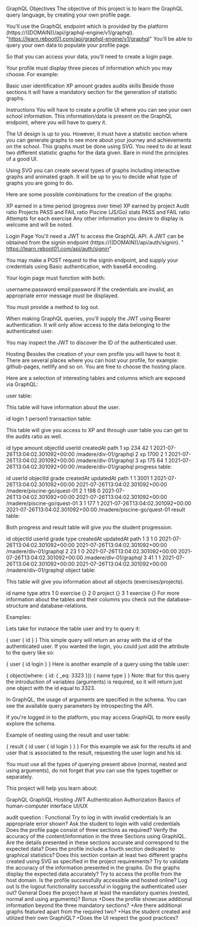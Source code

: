 GraphQL
Objectives
The objective of this project is to learn the GraphQL query language, by creating your own profile page.

You'll use the GraphQL endpoint which is provided by the platform (https://((DOMAIN))/api/graphql-engine/v1/graphql). "https://learn.reboot01.com/api/graphql-engine/v1/graphql" You'll be able to query your own data to populate your profile page.

So that you can access your data, you'll need to create a login page.

Your profile must display three pieces of information which you may choose. For example:

Basic user identification
XP amount
grades
audits
skills
Beside those sections it will have a mandatory section for the generation of statistic graphs.

Instructions
You will have to create a profile UI where you can see your own school information. This information/data is present on the GraphQL endpoint, where you will have to query it.

The UI design is up to you. However, it must have a statistic section where you can generate graphs to see more about your journey and achievements on the school. This graphs must be done using SVG. You need to do at least two different statistic graphs for the data given. Bare in mind the principles of a good UI.

Using SVG you can create several types of graphs including interactive graphs and animated graph. It will be up to you to decide what type of graphs you are going to do.

Here are some possible combinations for the creation of the graphs:

XP earned in a time period (progress over time)
XP earned by project
Audit ratio
Projects PASS and FAIL ratio
Piscine (JS/Go) stats
PASS and FAIL ratio
Attempts for each exercise
Any other information you desire to display is welcome and will be noted.

Login Page
You'll need a JWT to access the GraphQL API. A JWT can be obtained from the signin endpoint (https://((DOMAIN))/api/auth/signin). " https://learn.reboot01.com/api/auth/signin"

You may make a POST request to the signin endpoint, and supply your credentials using Basic authentication, with base64 encoding.

Your login page must function with both:

username:password
email:password
If the credentials are invalid, an appropriate error message must be displayed.

You must provide a method to log out.

When making GraphQL queries, you'll supply the JWT using Bearer authentication. It will only allow access to the data belonging to the authenticated user.

You may inspect the JWT to discover the ID of the authenticated user.

Hosting
Besides the creation of your own profile you will have to host it. There are several places where you can host your profile, for example: github-pages, netlify and so on. You are free to choose the hosting place.

Here are a selection of interesting tables and columns which are exposed via GraphQL:

user table:

This table will have information about the user.

id	login
1	person1
transaction table:

This table will give you access to XP and through user table you can get to the audits ratio as well.

id	type	amount	objectId	userId	createdAt	path
1	xp	234	42	1	2021-07-26T13:04:02.301092+00:00	/madere/div-01/graphql
2	xp	1700	2	1	2021-07-26T13:04:02.301092+00:00	/madere/div-01/graphql
3	xp	175	64	1	2021-07-26T13:04:02.301092+00:00	/madere/div-01/graphql
progress table:

id	userId	objectId	grade	createdAt	updatedAt	path
1	1	3001	1	2021-07-26T13:04:02.301092+00:00	2021-07-26T13:04:02.301092+00:00	/madere/piscine-go/quest-01
2	1	198	0	2021-07-26T13:04:02.301092+00:00	2021-07-26T13:04:02.301092+00:00	/madere/piscine-go/quest-01
3	1	177	1	2021-07-26T13:04:02.301092+00:00	2021-07-26T13:04:02.301092+00:00	/madere/piscine-go/quest-01
result table:

Both progress and result table will give you the student progression.

id	objectId	userId	grade	type	createdAt	updatedAt	path
1	3	1	0		2021-07-26T13:04:02.301092+00:00	2021-07-26T13:04:02.301092+00:00	/madere/div-01/graphql
2	23	1	0		2021-07-26T13:04:02.301092+00:00	2021-07-26T13:04:02.301092+00:00	/madere/div-01/graphql
3	41	1	1		2021-07-26T13:04:02.301092+00:00	2021-07-26T13:04:02.301092+00:00	/madere/div-01/graphql
object table:

This table will give you information about all objects (exercises/projects).

id	name	type	attrs
1	0	exercise	{}
2	0	project	{}
3	1	exercise	{}
For more information about the tables and their columns you check out the database-structure and database-relations.

Examples:

Lets take for instance the table user and try to query it:

{
  user {
    id
  }
}
This simple query will return an array with the id of the authenticated user. If you wanted the login, you could just add the attribute to the query like so:

{
  user {
    id
    login
  }
}
Here is another example of a query using the table user:

{
  object(where: { id: { _eq: 3323 }}) {
    name
    type
  }
}
Note: that for this query the introduction of variables (arguments) is required, so it will return just one object with the id equal to 3323.

In GraphQL, the usage of arguments are specified in the schema. You can see the available query parameters by introspecting the API.

If you're logged in to the platform, you may access GraphiQL to more easily explore the schema.

Example of nesting using the result and user table:

{
  result {
    id
    user {
      id
      login
    }
  }
}
For this example we ask for the results id and user that is associated to the result, requesting the user login and his id.

You must use all the types of querying present above (normal, nested and using arguments), do not forget that you can use the types together or separately.

This project will help you learn about:

GraphQL
GraphiQL
Hosting
JWT
Authentication
Authorization
Basics of human-computer interface
UI/UX


audit question : 
Functional
Try to log in with invalid credentials
Is an appropriate error shown?
Ask the student to login with valid credentials
Does the profile page consist of three sections as required?
Verify the accuracy of the content/information in the three Sections using GraphiQL.
Are the details presented in these sections accurate and correspond to the expected data?
Does the profile include a fourth section dedicated to graphical statistics?
Does this section contain at least two different graphs created using SVG as specified in the project requirements?
Try to validate the accuracy of the information presented in the graphs.
Do the graphs display the expected data accurately?
Try to access the profile from the host domain.
Is the profile successfully accessible and hosted online?
Log out
Is the logout functionality successful in logging the authenticated user out?
General
Does the project have at least the mandatory queries (nested, normal and using arguments)?
Bonus
+Does the profile showcase additional information beyond the three mandatory sections?
+Are there additional graphs featured apart from the required two?
+Has the student created and utilized their own GraphiQL?
+Does the UI respect the good practices?
